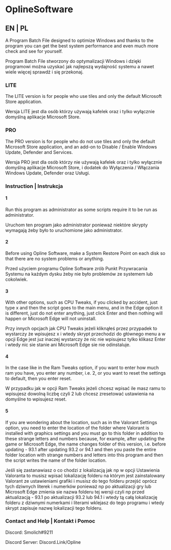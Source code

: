 # OplineSoftware

## EN | PL  

A Program Batch File designed to optimize Windows and thanks to the program you can get the best system performance and even much more check and see for yourself.

Program Batch File stworzony do optymalizacji Windows i dzięki programowi można uzyskać jak najlepszą wydajność systemu a nawet wiele więcej sprawdź i się przekonaj.  

### LITE

The LITE version is for people who use tiles and only the default Microsoft Store application.

Wersja LITE jest dla osób którzy używają kafelek oraz i tylko wyłącznie domyślną aplikacje Microsoft Store.

### PRO

The PRO version is for people who do not use tiles and only the default Microsoft Store application, and an add-on to Disable / Enable Windows Update, Defender and Services.

Wersja PRO jest dla osób którzy nie używają kafelek oraz i tylko wyłącznie domyślną aplikacje Microsoft Store, i dodatek do Wyłączenia / Włączania Windows Update, Defender oraz Usługi.

### Instruction | Instrukcja

#### 1

Run this program as administrator as some scripts require it to be run as administrator.

Uruchom ten program jako administrator ponieważ niektóre skrypty wymagają żeby było to uruchomione jako administrator.

#### 2

Before using Opline Software, make a System Restore Point on each disk so that there are no system problems or anything.

Przed użyciem programu Opline Software zrób Punkt Przywracania Systemu na każdym dysku żeby nie było problemów ze systemem lub cokolwiek.

#### 3

With other options, such as CPU Tweaks, if you clicked by accident, just type x and then the script goes to the main menu, and in the Edge option it is different, just do not enter anything, just click Enter and then nothing will happen or Microsoft Edge will not uninstall.

Przy innych opcjach jak CPU Tweaks jeżeli kliknąłeś przez przypadek to wystarczy że wpisujesz x i wtedy skrypt przechodzi do głównego menu a w opcji Edge jest juz inaczej wystarczy że nic nie wpisujesz tylko klikasz Enter i wtedy nic sie stanie ani Microsoft Edge sie nie odinstaluje.

#### 4

In the case like in the Ram Tweaks option, if you want to enter how much ram you have, you enter any number, i.e. 2, or you want to reset the settings to default, then you enter reset.

W przypadku jak w opcji Ram Tweaks jeżeli chcesz wpisać ile masz ramu to wpisujesz dowolną liczbę czyli 2 lub chcesz zresetować ustawienia na domyślne to wpisujesz reset.

#### 5

If you are wondering about the location, such as in the Valorant Settings option, you need to enter the location of the folder where Valorant is installed with graphics settings and you must go to this folder in addition to these strange letters and numbers because, for example, after updating the game or Microsoft Edge, the name changes folder of this version, i.e. before updating - 93.1 after updating 93.2 or 94.1 and then you paste the entire folder location with strange numbers and letters into this program and then the script writes the name of the folder location.

Jeśli się zastanawiasz o co chodzi z lokalizacją jak np w opcji Ustawienia Valoranta to musisz wpisać lokalizację folderu na którym jest zainstalowany Valorant ze ustawieniami grafiki i musisz do tego folderu przejść oprócz tych dziwnych literek i numerków ponieważ np po aktualizacji gry lub Microsoft Edge zmienia sie nazwa folderu tej wersji czyli np przed aktualizacją - 93.1 po aktualizacji 93.2 lub 94.1 i wtedy tą całą lokalizację folderu z dziwnymi numerkami i literami wklejasz do tego programu i wtedy skrypt zapisuje nazwę lokalizacji tego folderu.

### Contact and Help | Kontakt i Pomoc  

Discord: Smolich#9211 

Discord Server: Discord.Link/Opline

